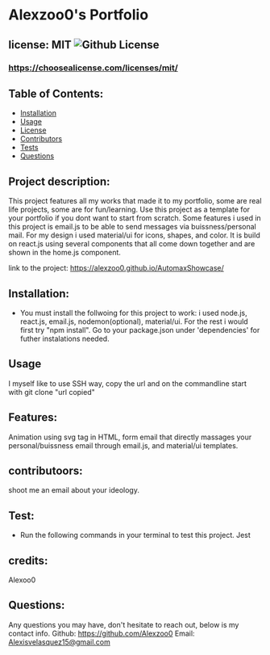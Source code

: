  # Alexzoo0's Portfolio
  ## license: MIT ![Github License](https://img.shields.io/github/license/Naereen/StrapDown.js.svg)
  ### https://choosealicense.com/licenses/mit/
  ## Table of Contents:
  * [Installation](#installation)
  * [Usage](#usage)
  * [License](#license)
  * [Contributors](#contributors)
  * [Tests](#tests)
  * [Questions](#questions)
  ## Project description:
  This project features all my works that made it to my portfolio, some are real life projects, some are for fun/learning. Use this project as a template for your portfolio if you dont want to start from scratch. Some features i used in this project is email.js to be able to send messages via buissness/personal mail. For my design i used material/ui for icons, shapes, and color. It is build on react.js using several components that all come down together and are shown in the home.js component.

  link to the project: https://alexzoo0.github.io/AutomaxShowcase/   
  ## Installation:
  - You must install the follwoing for this project to work:
  i used node.js, react.js, email.js, nodemon(optional), material/ui. For the rest i would first try "npm install". Go to your package.json under 'dependencies' for futher instalations needed. 
  ## Usage
  I myself like to use SSH way, copy the url and on the commandline start with git clone "url copied"
  ## Features:
  Animation using svg tag in HTML, form email that directly massages your personal/buissness email through email.js, and material/ui templates.
  ## contributoors:
  shoot me an email about your ideology. 
  ## Test:
  - Run the following commands in your terminal to test this project.
  Jest
  ## credits:
  Alexoo0
  ## Questions:
  Any questions you may have, don't hesitate to reach out, below is my contact info.
  Github: https://github.com/Alexzoo0
  Email: Alexisvelasquez15@gmail.com 